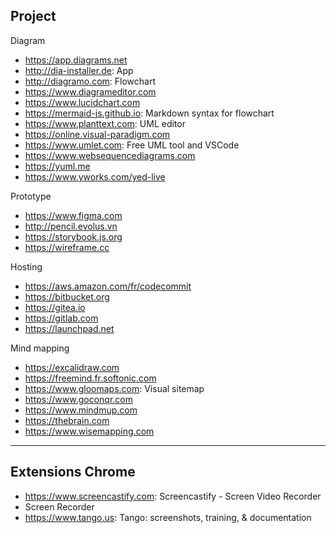 Project
---

Diagram
* https://app.diagrams.net
* http://dia-installer.de: App
* http://diagramo.com: Flowchart
* https://www.diagrameditor.com
* https://www.lucidchart.com
* https://mermaid-js.github.io: Markdown syntax for flowchart
* https://www.planttext.com: UML editor
* https://online.visual-paradigm.com
* https://www.umlet.com: Free UML tool and VSCode
* https://www.websequencediagrams.com
* https://yuml.me
* https://www.yworks.com/yed-live

Prototype
+ https://www.figma.com
+ http://pencil.evolus.vn
+ https://storybook.js.org
+ https://wireframe.cc

Hosting
* https://aws.amazon.com/fr/codecommit
* https://bitbucket.org
* https://gitea.io
* https://gitlab.com
* https://launchpad.net

Mind mapping
* https://excalidraw.com
* https://freemind.fr.softonic.com
* https://www.gloomaps.com: Visual sitemap
* https://www.goconqr.com
* https://www.mindmup.com
* https://thebrain.com
* https://www.wisemapping.com

---
## Extensions Chrome
- https://www.screencastify.com: Screencastify - Screen Video Recorder
- Screen Recorder
- https://www.tango.us: Tango: screenshots, training, & documentation
